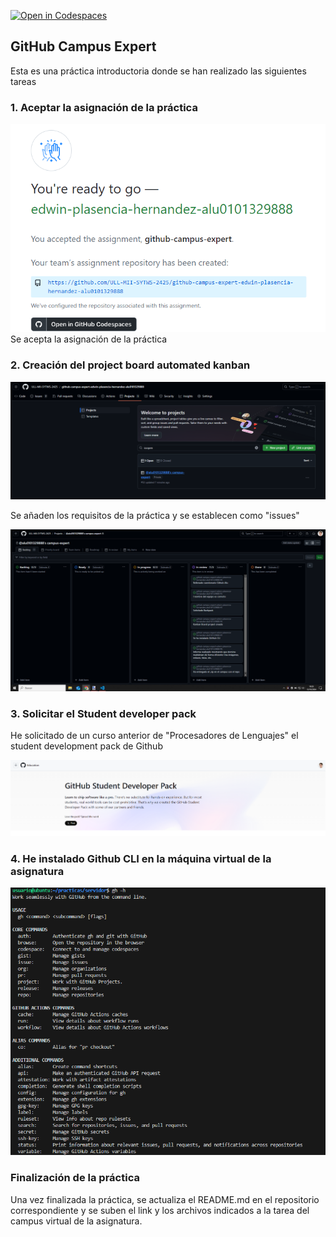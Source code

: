 [![Open in Codespaces](https://classroom.github.com/assets/launch-codespace-2972f46106e565e64193e422d61a12cf1da4916b45550586e14ef0a7c637dd04.svg)](https://classroom.github.com/open-in-codespaces?assignment_repo_id=16400936)

## GitHub Campus Expert
Esta es una práctica introductoria donde se han realizado las siguientes tareas

### 1. Aceptar la asignación de la práctica
![img1]
Se acepta la asignación de la práctica

### 2. Creación del project board automated kanban

![img2]

Se añaden los requisitos de la práctica y se establecen como "issues"

![img3]

### 3. Solicitar el Student developer pack

He solicitado de un curso anterior de "Procesadores de Lenguajes" el student development pack de Github

![img4]

### 4. He instalado Github CLI en la máquina virtual de la asignatura

![img5]

### Finalización de la práctica
Una vez finalizada la práctica, se actualiza el README.md en el repositorio correspondiente y se suben el link y los archivos indicados a la tarea del campus virtual de la asignatura.


[img1]: /images/a1.png
[img2]: /images/a2.png
[img3]: /images/a3.png
[img4]: /images/a4.png
[img5]: /images/a5.png
